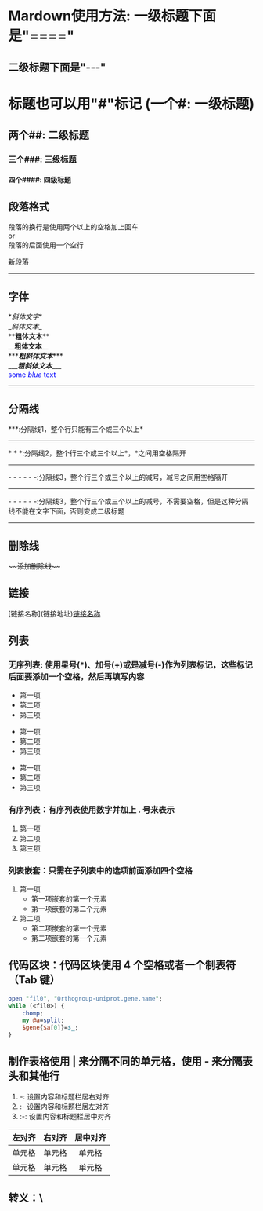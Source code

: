 Mardown使用方法: 一级标题下面是"===="
================================
二级标题下面是"---"
--------------------------------
# 标题也可以用"#"标记 (一个#: 一级标题)
## 两个##: 二级标题
### 三个###: 三级标题
#### 四个####: 四级标题

## 段落格式
段落的换行是使用两个以上的空格加上回车  
or  
段落的后面使用一个空行

新段落  
***
## 字体
\**斜体文字*\*  
\__斜体文本_\_  
\*\***粗体文本**\*\*  
\_\___粗体文本__\_\_  
\*\*\****粗斜体文本***\*\*\*  
\_\_\____粗斜体文本___\_\_\_  
<span style="color:blue">some *blue* text</span>  
***
## 分隔线
\*\*\*:分隔线1，整个行只能有三个或三个以上*  
***
\* \* \*:分隔线2，整个行三个或三个以上*，*之间用空格隔开  
* * *
\- \- \- \- \- \-:分隔线3，整个行三个或三个以上的减号，减号之间用空格隔开  
- - - -
\- \- \- \- \- \-:分隔线3，整个行三个或三个以上的减号，不需要空格，但是这种分隔线不能在文字下面，否则变成二级标题  

---------
删除线
-----
\~\~~~添加删除线~~\~\~  

链接
---
\[链接名称\]\(链接地址\)[链接名称](链接地址)

列表
---
### 无序列表: 使用星号(\*)、加号(+)或是减号(-)作为列表标记，这些标记后面要添加一个空格，然后再填写内容
* 第一项
* 第二项
* 第三项


+ 第一项
+ 第二项
+ 第三项


- 第一项
- 第二项
- 第三项


### 有序列表：有序列表使用数字并加上 . 号来表示
1. 第一项
2. 第二项
3. 第三项


### 列表嵌套：只需在子列表中的选项前面添加四个空格
1. 第一项
    - 第一项嵌套的第一个元素
    - 第一项嵌套的第二个元素
2. 第二项
    - 第二项嵌套的第一个元素
    - 第二项嵌套的第一个元素

代码区块：代码区块使用 4 个空格或者一个制表符（Tab 键）
------
```perl
open "fil0", "Orthogroup-uniprot.gene.name";
while (<fil0>) {
	chomp;
	my @a=split;
	$gene{$a[0]}=$_;
}
```

制作表格使用 \| 来分隔不同的单元格，使用 \- 来分隔表头和其他行
------
1. -: 设置内容和标题栏居右对齐
2. :- 设置内容和标题栏居左对齐
3. :-: 设置内容和标题栏居中对齐

| 左对齐 | 右对齐 | 居中对齐 |
| :-----| ----: | :----: |
| 单元格 | 单元格 | 单元格 |
| 单元格 | 单元格 | 单元格 |

转义：\
------

